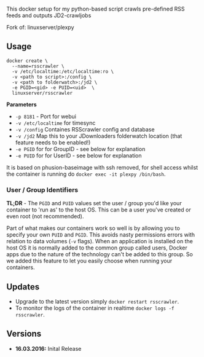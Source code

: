 This docker setup for my python-based script crawls pre-defined RSS feeds and outputs JD2-crawljobs

Fork of: linuxserver/plexpy

## Usage

```
docker create \ 
  --name=rsscrawler \
  -v /etc/localtime:/etc/localtime:ro \
  -v <path to script>:/config \
  -v <path to folderwatch>:/jd2 \
  -e PGID=<gid> -e PUID=<uid>  \
  linuxserver/rsscrawler
```

**Parameters**

* `-p 8181` - Port for webui
* `-v /etc/localtime` for timesync
* `-v /config` Containes RSScrawler config and database
* `-v /jd2` Map this to your JDownloaders folderwatch location (that feature needs to be enabled!)
* `-e PGID` for for GroupID - see below for explanation
* `-e PUID` for for UserID - see below for explanation

It is based on phusion-baseimage with ssh removed, for shell access whilst the container is running do `docker exec -it plexpy /bin/bash`.

### User / Group Identifiers

**TL;DR** - The `PGID` and `PUID` values set the user / group you'd like your container to 'run as' to the host OS. This can be a user you've created or even root (not recommended).

Part of what makes our containers work so well is by allowing you to specify your own `PUID` and `PGID`. This avoids nasty permissions errors with relation to data volumes (`-v` flags). When an application is installed on the host OS it is normally added to the common group called users, Docker apps due to the nature of the technology can't be added to this group. So we added this feature to let you easily choose when running your containers.



## Updates

* Upgrade to the latest version simply `docker restart rsscrawler`.
* To monitor the logs of the container in realtime `docker logs -f rsscrawler`.



## Versions

+ **16.03.2016:** Inital Release
